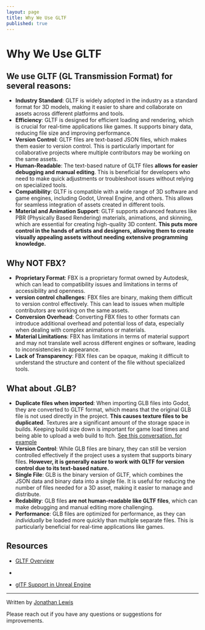 ```yaml
---
layout: page
title: Why We Use GLTF
published: true
---
```


# Why We Use GLTF

## We use GLTF (GL Transmission Format) for several reasons:

* **Industry Standard**: GLTF is widely adopted in the industry as a standard format for 3D models, making it easier to share and collaborate on assets across different platforms and tools.
* **Efficiency**: GLTF is designed for efficient loading and rendering, which is crucial for real-time applications like games. It supports binary data, reducing file size and improving performance.
* **Version Control**: GLTF files are text-based JSON files, which makes them easier to version control. This is particularly important for collaborative projects where multiple contributors may be working on the same assets.
* **Human-Readable**: The text-based nature of GLTF files __allows for easier debugging and manual editing__. This is beneficial for developers who need to make quick adjustments or troubleshoot issues without relying on specialized tools.
* **Compatibility**: GLTF is compatible with a wide range of 3D software and game engines, including Godot, Unreal Engine, and others. This allows for seamless integration of assets created in different tools.
* **Material and Animation Support**: GLTF supports advanced features like PBR (Physically Based Rendering) materials, animations, and skinning, which are essential for creating high-quality 3D content. __This puts more control in the hands of artists and designers, allowing them to create visually appealing assets without needing extensive programming knowledge.__

## Why NOT FBX?

* **Proprietary Format**: FBX is a proprietary format owned by Autodesk, which can lead to compatibility issues and limitations in terms of accessibility and openness.
* **version control challenges**: FBX files are binary, making them difficult to version control effectively. This can lead to issues when multiple contributors are working on the same assets.
* **Conversion Overhead**: Converting FBX files to other formats can introduce additional overhead and potential loss of data, especially when dealing with complex animations or materials.
* **Material Limitations**: FBX has limitations in terms of material support and may not translate well across different engines or software, leading to inconsistencies in appearance.
* **Lack of Transparency**: FBX files can be opaque, making it difficult to understand the structure and content of the file without specialized tools.

## What about .GLB?

* **Duplicate files when imported**: When importing GLB files into Godot, they are converted to GLTF format, which means that the original GLB file is not used directly in the project. __This causes texture files to be duplicated__. Textures are a significant amount of the storage space in builds. Keeping build size down is important for game load times and being able to upload a web build to Itch. [See this conversation, for example](https://godotforums.org/d/29060-workflow-for-importing-glb-and-editing-materials)
* **Version Control**: While GLB files are binary, they can still be version controlled effectively if the project uses a system that supports binary files. __However, it is generally easier to work with GLTF for version control due to its text-based nature.__
* **Single File**: GLB is the binary version of GLTF, which combines the JSON data and binary data into a single file. It is useful for reducing the number of files needed for a 3D asset, making it easier to manage and distribute.
* **Redability**: GLB files __are not human-readable like GLTF files__, which can make debugging and manual editing more challenging.
* **Performance**: GLB files are optimized for performance, as they can _individually_ be loaded more quickly than multiple separate files. This is particularly beneficial for real-time applications like games.


## Resources

* [GLTF Overview](https://www.khronos.org/gltf/)
* 

* [glTF Support in Unreal Engine](https://dev.epicgames.com/documentation/en-us/unreal-engine/gltf-file-format-support-in-unreal-engine)

---

Written by [Jonathan Lewis](https://www.linkedin.com/in/jonathan-david-lewis/)

Please reach out if you have any questions or suggestions for improvements.